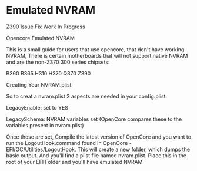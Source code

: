 # Emulated NVRAM
 Z390 Issue Fix Work In Progress

Opencore Emulated NVRAM


This is a small guide for users that use opencore, that don't have working NVRAM, There is certain motherboards that will not support native NVRAM and are the non-Z370 300 series chipsets:

B360
B365
H310
H370
Q370
Z390

Creating Your NVRAM.plist

So to creat a nvram.plist 2 aspects are needed in your config.plist:

LegacyEnable: set to YES

LegacySchema: NVRAM variables set
(OpenCore compares these to the variables present in nvram.plist)

Once those are set, Compile the latest version of OpenCore and you want to run the LogoutHook.command found in OpenCore - EFI/OC/Utilities/LogoutHook. This will create a new folder, which dumps the basic output. And  you'll find a plist file named nvram.plist. Place this in the root of your EFI Folder and you'll have emulated NVRAM


